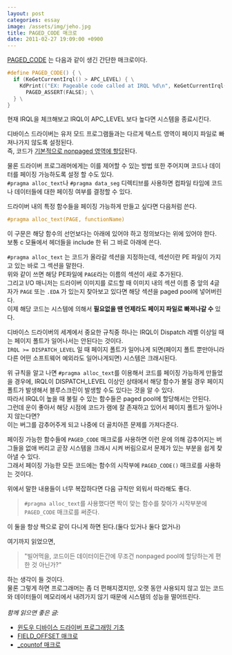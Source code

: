 ```yaml
---
layout: post
categories: essay
image: /assets/img/jeho.jpg
title: PAGED_CODE 매크로
date: 2011-02-27 19:09:00 +0900
---
```


[PAGED_CODE](https://docs.microsoft.com/en-us/windows-hardware/drivers/kernel/paged_code) 는 다음과 같이 생긴 간단한 매크로이다.

```c++
#define PAGED_CODE() { \
  if (KeGetCurrentIrql() > APC_LEVEL) { \
    KdPrint(("EX: Pageable code called at IRQL %d\n", KeGetCurrentIrql())); \
      PAGED_ASSERT(FALSE); \
  } \
}
```

현재 IRQL을 체크해보고 IRQL이 APC_LEVEL 보다 높다면 시스템을 종료시킨다.

디바이스 드라이버는 유저 모드 프로그램들과는 다르게 텍스트 영역이 페이지 파일로 빠져나가지 않도록 설정된다.  
즉, 코드가 [기본적으로 nonpaged 영역에 할당](https://docs.microsoft.com/en-us/windows-hardware/drivers/kernel/making-drivers-pageable?redirectedfrom=MSDN)된다.

물론 드라이버 프로그래머에게는 이를 제어할 수 있는 방법 또한 주어지며 코드나 데이터를 페이징 가능하도록 설정 할 수도 있다.  
`#pragma alloc_text`나 `#pragma data_seg` 디렉티브를 사용하면 컴파일 타임에 코드나 데이터들에 대한 페이징 여부를 결정할 수 있다.

드라이버 내의 특정 함수들을 페이징 가능하게 만들고 싶다면 다음처럼 쓴다.

```c++
#pragma alloc_text(PAGE, functionName)
```

이 구문은 해당 함수의 선언보다는 아래에 있어야 하고 정의보다는 위에 있어야 한다.  
보통 c 모듈에서 헤더들을 include 한 뒤 그 바로 아래에 쓴다.

`#pragma alloc_text` 는 코드가 올라갈 섹션을 지정하는데, 섹션이란 PE 파일이 가지고 있는 바로 그 섹션을 말한다.  
위와 같이 쓰면 해당 PE파일에 `PAGE`라는 이름의 섹션이 새로 추가된다.  
그리고 I/O 매니저는 드라이버 이미지를 로드할 때 이미지 내의 섹션 이름 중 앞의 4글자가 `PAGE` 또는 `.EDA` 가 있는지 찾아보고 있다면 해당 섹션을 paged pool에 넣어버린다.  
이제 해당 코드는 시스템에 의해서 **필요없을 땐 언제라도 페이지 파일로 빠져나갈 수** 있다.

디바이스 드라이버의 세계에서 중요한 규칙중 하나는 IRQL이 Dispatch 레벨 이상일 때는 페이지 폴트가 일어나서는 안된다는 것이다.  
`IRQL >= DISPATCH_LEVEL` 일 때 페이지 폴트가 일어나게 되면(페이지 폴트 뿐만아니라 다른 어떤 소프트웨어 예외라도 일어나게되면) 시스템은 크래시된다.

위 규칙을 알고 나면 `#pragma alloc_text`를 이용해서 코드를 페이징 가능하게 만들었을 경우에, IRQL이 DISPATCH_LEVEL 이상인 상태에서 해당 함수가 불릴 경우 페이지 폴트가 발생해서 블루스크린이 발생할 수도 있다는 것을 알 수 있다.  
따라서 IRQL이 높을 때 불릴 수 있는 함수들은 paged pool에 할당해서는 안된다.  
그런데 운이 좋아서 해당 시점에 코드가 램에 잘 존재하고 있어서 페이지 폴트가 일어나지 않는다면?  
이는 버그를 감추어주게 되고 나중에 더 골치아픈 문제를 가져다준다.

페이징 가능한 함수들에 `PAGED_CODE` 매크로를 사용하면 이런 운에 의해 감추어지는 버그들을 없애 버리고 곧장 시스템을 크래시 시켜 버림으로서 문제가 있는 부분을 쉽게 찾아낼 수 있다.  
그래서 페이징 가능한 모든 코드에는 함수의 시작부에 `PAGED_CODE()` 매크로를 사용하는 것이다.

위에서 말한 내용들이 너무 복잡하다면 다음 규칙만 외워서 따라해도 좋다.

> `#pragma alloc_text`를 사용했다면 짝이 맞는 함수를 찾아가 시작부분에 `PAGED_CODE` 매크로를 써준다.

이 둘을 항상 짝으로 같이 다니게 하면 된다.(둘다 있거나 둘다 없거나)

여기까지 읽었으면,  

> "빌어먹을, 코드이든 데이터이든간에 무조건 nonpaged pool에 할당하는게 편한 것 아닌가?"

하는 생각이 들 것이다.  
물론 그렇게 하면 프로그래머는 좀 더 편해지겠지만, 오랫 동안 사용되지 않고 있는 코드와 데이터들이 메모리에서 내려가지 않기 때문에 시스템의 성능을 떨어뜨린다.
<br>
<br>
*함께 읽으면 좋은 글:*
* [윈도우 디바이스 드라이버 프로그래밍 기초](/programming/2011/05/23/윈도우에서-디바이스-드라이버를-만들-때-알아야-할-기초적인-내용들.html)
* [FIELD_OFFSET 매크로](/programming/2011/03/01/FIELD_OFFSET-매크로.html)
* [_countof 매크로](/essay/2011/03/15/_countof-매크로.html)